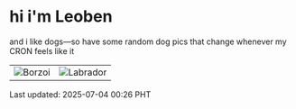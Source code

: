 # hi i'm Leoben

and i like dogs—so have some random dog pics that change whenever my CRON feels like it

|  |  |
|--------|----------|
| ![Borzoi](https://random-dog-vercel.vercel.app/api/random-borzoi?v=1751560004) | ![Labrador](https://random-dog-vercel.vercel.app/api/random-labrador?v=1751560004) |

Last updated: 2025-07-04 00:26 PHT
